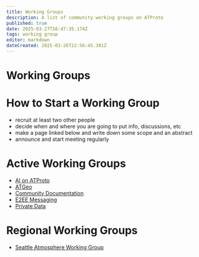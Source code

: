 ```yaml
---
title: Working Groups
description: A list of community working groups on ATProto
published: true
date: 2025-03-27T16:47:35.174Z
tags: working group
editor: markdown
dateCreated: 2025-03-26T22:56:45.381Z
---
```


# Working Groups

# How to Start a Working Group

* recruit at least two other people
* decide when and where you are going to put info, discussions, etc
* make a page linked below and write down some scope and an abstract
* announce and start meeting regularly

# Active Working Groups

* [AI on ATProto](/working-groups/aiproto)
* [ATGeo](/working-groups/atgeo)
* [Community Documentation](/working-groups/community-documentation)
* [E2EE Messaging](/working-groups/e2ee)
* [Private Data](/working-groups/private-data)

# Regional Working Groups

* [Seattle Atmosphere Working Group](/working-groups/seattle)
